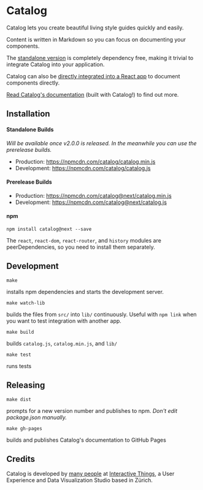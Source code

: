 # Catalog

Catalog lets you create beautiful living style guides quickly and easily.

Content is written in Markdown so you can focus on documenting your components.

The [standalone version](http://interactivethings.github.io/catalog/#/usage) is completely dependency free, making it trivial to integrate Catalog into your application.

Catalog can also be [directly integrated into a React app](http://interactivethings.github.io/catalog/#/react) to document components directly.

[Read Catalog's documentation](http://interactivethings.github.io/catalog/) (built with Catalog!) to find out more.

## Installation

#### Standalone Builds

_Will be available once v2.0.0 is released. In the meanwhile you can use the prerelease builds._

- Production: https://npmcdn.com/catalog/catalog.min.js
- Development: https://npmcdn.com/catalog/catalog.js

#### Prerelease Builds

- Production: https://npmcdn.com/catalog@next/catalog.min.js
- Development: https://npmcdn.com/catalog@next/catalog.js

#### npm

```
npm install catalog@next --save
```

The `react`, `react-dom`, `react-router`, and `history` modules are peerDependencies, so you need to install them separately.

## Development

```
make
```

installs npm dependencies and starts the development server.

```
make watch-lib
``` 

builds the files from `src/` into `lib/` continuously. Useful with `npm link` when you want to test integration with another app.

```
make build
```

builds `catalog.js`, `catalog.min.js`, and `lib/`

```
make test
```

runs tests

## Releasing

```
make dist
```

prompts for a new version number and publishes to npm. _Don't edit package.json manually._

```
make gh-pages
```

builds and publishes Catalog's documentation to GitHub Pages

## Credits

Catalog is developed by [many people](https://github.com/interactivethings/catalog/blob/master/AUTHORS) at [Interactive Things](http://www.interactivethings.com/), a User Experience and Data Visualization Studio based in Zürich.
